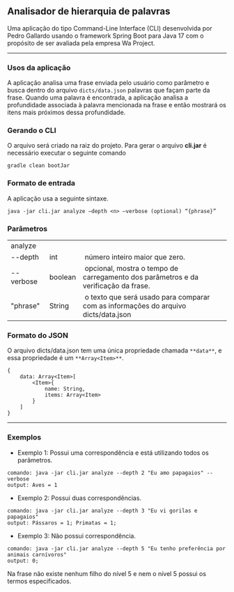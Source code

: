 ## Analisador de hierarquia de palavras

Uma aplicação do tipo Command-Line Interface (CLI) desenvolvida por Pedro Gallardo usando o framework Spring Boot para Java 17 com o propósito de ser avaliada pela empresa Wa Project.

---

### Usos da aplicação

A aplicação analisa uma frase enviada pelo usuário como parâmetro e busca dentro do arquivo `dicts/data.json` palavras que façam parte da frase. Quando uma palavra é encontrada, a aplicação analisa a profundidade associada à palavra mencionada na frase e então mostrará os itens mais próximos dessa profundidade.

### Gerando o CLI

O arquivo será criado na raiz do projeto. Para gerar o arquivo **cli.jar** é necessário executar o seguinte comando

```
gradle clean bootJar
```

### Formato de entrada

A aplicação usa a seguinte sintaxe.

```
java -jar cli.jar analyze –depth <n> –verbose (optional) “{phrase}”
```

### Parâmetros

<table><tbody><tr><td>analyze</td><td>&nbsp;</td><td>&nbsp;</td></tr><tr><td>--depth</td><td>int</td><td>&nbsp;número inteiro maior que zero.</td></tr><tr><td>--verbose</td><td>boolean</td><td>&nbsp;opcional, mostra o tempo de carregamento dos parâmetros e da verificação da frase.</td></tr><tr><td>"phrase"</td><td>String</td><td>&nbsp;o texto que será usado para comparar com as informações do arquivo dicts/data.json</td></tr></tbody></table>

### Formato do JSON

O arquivo dicts/data.json tem uma única propriedade chamada `**data**`, e essa propriedade é um `**Array<Item>**`.

```
{
    data: Array<Item>[
        <Item>{
            name: String,
            items: Array<Item>
        }
    ]
}
```

---

### Exemplos

*   Exemplo 1: Possui uma correspondência e está utilizando todos os parâmetros.

```
comando: java -jar cli.jar analyze --depth 2 "Eu amo papagaios" --verbose
output: Aves = 1
```

*   Exemplo 2: Possui duas correspondências.

```
comando: java -jar cli.jar analyze --depth 3 "Eu vi gorilas e papagaios"
output: Pássaros = 1; Primatas = 1;
```

*   Exemplo 3: Não possui correspondência.

```
comando: java -jar cli.jar analyze --depth 5 "Eu tenho preferência por animais carnívoros"
output: 0;
```

Na frase não existe nenhum filho do nível 5 e nem o nível 5 possui os termos especificados.